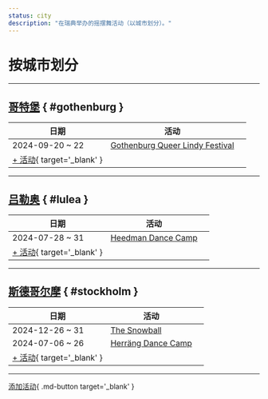 ```yaml
---
status: city
description: "在瑞典举办的摇摆舞活动（以城市划分）。"
---
```


# 按城市划分

---

## <a id=gothenburg></a>[哥特堡](#gothenburg) { #gothenburg }

| 日期 | 活动 | |
| --- | --- | --- |
| 2024-09-20 ~ 22 | [Gothenburg Queer Lindy Festival](gothenburg-queer-lindy-festival-2024.md) |  |
| [+ 活动](https://github.com/swingdance/events/issues/new?assignees=&labels=add+event&projects=&template=02-add_entity.yml&title=%5B2024%2Fsv_SE%5D%20%3CName%3E&region=sv_SE&province=Gothenburg&city=Gothenburg&org_id=&date_starts=2024-&date_ends=2024-){ target='_blank' }

---

## <a id=lulea></a>[吕勒奥](#lulea) { #lulea }

| 日期 | 活动 | |
| --- | --- | --- |
| 2024-07-28 ~ 31 | [Heedman Dance Camp](heedman-dance-camp-2024.md) |  |
| [+ 活动](https://github.com/swingdance/events/issues/new?assignees=&labels=add+event&projects=&template=02-add_entity.yml&title=%5B2024%2Fsv_SE%5D%20%3CName%3E&region=sv_SE&province=Lulea&city=Lulea&org_id=&date_starts=2024-&date_ends=2024-){ target='_blank' }

---

## <a id=stockholm></a>[斯德哥尔摩](#stockholm) { #stockholm }

| 日期 | 活动 | |
| --- | --- | --- |
| 2024-12-26 ~ 31 | [The Snowball](the-snowball-2024.md) |  |
| 2024-07-06 ~ 26 | [Herräng Dance Camp](herrang-dance-camp-2024.md) |  |
| [+ 活动](https://github.com/swingdance/events/issues/new?assignees=&labels=add+event&projects=&template=02-add_entity.yml&title=%5B2024%2Fsv_SE%5D%20%3CName%3E&region=sv_SE&province=Stockholm&city=Stockholm&org_id=&date_starts=2024-&date_ends=2024-){ target='_blank' }

---

[添加活动](https://github.com/swingdance/events/issues/new?assignees=&labels=add+event&projects=&template=02-add_entity.yml&title=%5Bsv_SE%5D%20%3CName%3E&region=sv_SE&province=&city=&org_id=2024){ .md-button target='_blank' }
